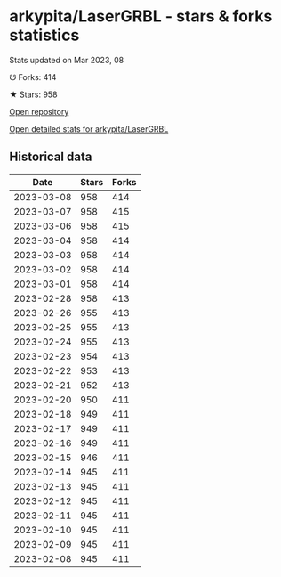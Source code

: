 # arkypita/LaserGRBL - stars & forks statistics

Stats updated on Mar 2023, 08

☋ Forks: 414

★ Stars: 958

[Open repository](https://github.com/arkypita/LaserGRBL)

[Open detailed stats for arkypita/LaserGRBL](https://reviewgithub.com/rep/arkypita/LaserGRBL)

## Historical data
| Date | Stars | Forks |
|------|-------|-------|
| 2023-03-08 | 958 | 414 | 
| 2023-03-07 | 958 | 415 | 
| 2023-03-06 | 958 | 415 | 
| 2023-03-04 | 958 | 414 | 
| 2023-03-03 | 958 | 414 | 
| 2023-03-02 | 958 | 414 | 
| 2023-03-01 | 958 | 414 | 
| 2023-02-28 | 958 | 413 | 
| 2023-02-26 | 955 | 413 | 
| 2023-02-25 | 955 | 413 | 
| 2023-02-24 | 955 | 413 | 
| 2023-02-23 | 954 | 413 | 
| 2023-02-22 | 953 | 413 | 
| 2023-02-21 | 952 | 413 | 
| 2023-02-20 | 950 | 411 | 
| 2023-02-18 | 949 | 411 | 
| 2023-02-17 | 949 | 411 | 
| 2023-02-16 | 949 | 411 | 
| 2023-02-15 | 946 | 411 | 
| 2023-02-14 | 945 | 411 | 
| 2023-02-13 | 945 | 411 | 
| 2023-02-12 | 945 | 411 | 
| 2023-02-11 | 945 | 411 | 
| 2023-02-10 | 945 | 411 | 
| 2023-02-09 | 945 | 411 | 
| 2023-02-08 | 945 | 411 | 

